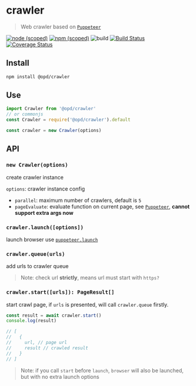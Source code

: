 # crawler

> Web crawler based on [`Puppeteer`](https://github.com/GoogleChrome/puppeteer)

[![node (scoped)](https://img.shields.io/node/v/@opd/crawler.svg)](https://www.npmjs.com/package/@opd/crawler)
[![npm (scoped)](https://img.shields.io/npm/v/@opd/crawler.svg)](https://www.npmjs.com/package/@opd/crawler)
![build](https://github.com/open-data-plan/crawler/workflows/build/badge.svg)
[![Build Status](https://dev.azure.com/kagawagao/OPD/_apis/build/status/open-data-plan.crawler?branchName=master)](https://dev.azure.com/kagawagao/OPD/_build/latest?definitionId=3&branchName=master)
[![Coverage Status](https://coveralls.io/repos/github/open-data-plan/crawler/badge.svg?branch=master)](https://coveralls.io/github/open-data-plan/crawler?branch=master)

## Install

```bash
npm install @opd/crawler
```

## Use

```js
import Crawler from '@opd/crawler'
// or commonjs
const Crawler = require('@opd/crawler').default

const crawler = new Crawler(options)
```

## API

### `new Crawler(options)`

create crawler instance

`options`: crawler instance config

- `parallel`: maximum number of crawlers, default is `5`
- `pageEvaluate`: evaluate function on current page, see [`Puppeteer`](https://pptr.dev/#?product=Puppeteer&version=v1.18.1&show=api-pageevaluatepagefunction-args), **cannot support extra args now**

### `crawler.launch([options])`

launch browser use [`puppeteer.launch`](https://pptr.dev/#?product=Puppeteer&version=v1.18.1&show=api-puppeteerlaunchoptions)

### `crawler.queue(urls)`

add urls to crawler queue

> Note: check url **strictly**, means url must start with `https?`

### `crawler.start([urls]): PageResult[]`

start crawl page, if `urls` is presented, will call `crawler.queue` firstly.

```js
const result = await crawler.start()
console.log(result)

// [
//   {
//     url, // page url
//     result // crawled result
//   }
// ]
```

> Note: if you call `start` before `launch`, `browser` will also be launched, but with no extra launch options
